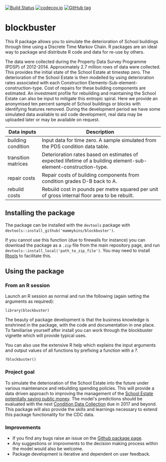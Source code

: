 
[![Build Status](https://travis-ci.com/mammykins/blockbuster.svg?token=sGXpJU3xjdpxsRrMLhKy&branch=master)](https://travis-ci.com/mammykins/blockbuster)
[![codecov.io](http://codecov.io/github/mammykins/blockbuster/coverage.svg?branch=master)](http://codecov.io/github/mammykins/blockbuster?branch=master)
[![GitHub tag](https://img.shields.io/github/tag/mammykins/blockbuster.svg)]()

# blockbuster

This R package allows you to simulate the deterioration of School buildings through time using a Discrete Time Markov Chain. R packages are an ideal way to package and distribute R code and data for re-use by others.  

The data were collected during the Property Data Survey Programme (PDSP) of 2012-2014. Approximately 2.7 million rows of data were collected. This provides the initial state of the School Estate at timestep zero. The deterioration of the School Estate is then modelled by using deterioration rates associated with each Construction Elements-Sub-element-construction-type. Cost of repairs for these building components are estimated. An investment profile for rebuilding and maintaining the School Estate can also be input to mitigate this entropic spiral. Here we provide an anonymised ten percent sample of School buildings or blocks with identifying features removed. During the development period we have some simulated data available to aid code development, real data may be uploaded later or may be available on request.

|Data inputs|Description|
|---|---|
|building condition|Input data for time zero. A sample simulated from the PDS condition data table.|
|transition matrices|Deterioration rates based on estimates of expected lifetime of a building element-sub-element-construction-type.|
|repair costs|Repair costs of building components from condition grades D-B back to A.|
|rebuild costs|Rebuild cost in pounds per metre squared per unit of gross internal floor area to be rebuilt.|

## Installing the package

The package can be installed with the `devtools` package with `devtools::install_github('mammykins/blockbuster')`.

If you cannot use this function (due to firewalls for instance) you can download the package as a `.zip` file from the main repository page, and run `devtools::install_local('path_to_zip_file')`. You may need to install [Rtools](https://cran.r-project.org/bin/windows/Rtools/) to facilitate this.

## Using the package

### From an R session

Launch an R session as normal and run the following (again setting the arguments as required):

```
library(blockbuster)
```
The beauty of package development is that the business knowledge is enshrined in the package, with the code and documentation in one place. To familiarise yourself after install you can work through the blockbuster vignette which will provide typical uses.  

You can also use the extensive R help which explains the input arguments and output values of all functions by prefixing a function with a *?*.

```
?blockbuster()
```
### Project goal

To simulate the deterioration of the School Estate into the future under various maintenance and rebuilding spending policies. This will provide a data driven approach to improving the management of the [School Estate potenitally saving public money](https://www.nao.org.uk/report/capital-funding-for-schools/). The model's predictions should be evaluated with the next [Condition Data Collection](https://www.gov.uk/guidance/condition-data-collection-programme-information-and-guidance) due in 2017 and beyond. This package will also provide the skills and learnings necessary to extend this package functionality for the CDC data.  

### Improvements

* If you find any bugs raise an issue on the [Github package page](https://github.com/mammykins/blockbuster).
* Any suggestions or improvments to the decision making process within the model would also be welcome.
* Package development is iterative and dependent on user feedback.

